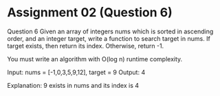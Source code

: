 # Assignment 02 (Question 6)

Question 6
Given an array of integers nums which is sorted in ascending order, and an integer target,
write a function to search target in nums. If target exists, then return its index. Otherwise,
return -1.

You must write an algorithm with O(log n) runtime complexity.

Input: nums = [-1,0,3,5,9,12], target = 9
Output: 4

Explanation: 9 exists in nums and its index is 4
